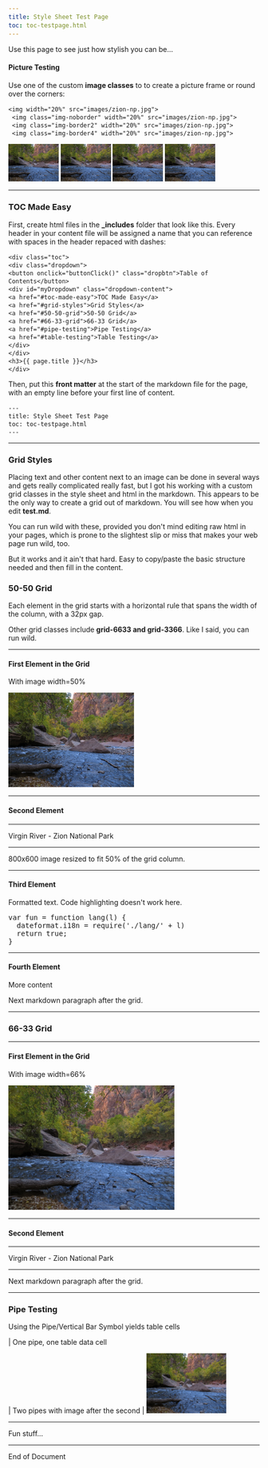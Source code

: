 ```yaml
---
title: Style Sheet Test Page
toc: toc-testpage.html
---
```


Use this page to see just how stylish you can be...

#### Picture Testing
Use one of the custom **image classes** to to create a picture frame or round over the corners:

```
<img width="20%" src="images/zion-np.jpg">
 <img class="img-noborder" width="20%" src="images/zion-np.jpg">
 <img class="img-border2" width="20%" src="images/zion-np.jpg">
 <img class="img-border4" width="20%" src="images/zion-np.jpg">
```

<img width="20%" src="images/zion-np.jpg">
 <img class="img-noborder" width="20%" src="images/zion-np.jpg">
 <img class="img-border2" width="20%" src="images/zion-np.jpg">
 <img class="img-border4" width="20%" src="images/zion-np.jpg">

---

### TOC Made Easy
First, create html files in the **_includes** folder that look like this. Every header in your content file will be assigned a name that you can reference with spaces in the header repaced with dashes:

```
<div class="toc">
<div class="dropdown">
<button onclick="buttonClick()" class="dropbtn">Table of Contents</button>
<div id="myDropdown" class="dropdown-content">
<a href="#toc-made-easy">TOC Made Easy</a>
<a href="#grid-styles">Grid Styles</a>
<a href="#50-50-grid">50-50 Grid</a>
<a href="#66-33-grid">66-33 Grid</a>
<a href="#pipe-testing">Pipe Testing</a>
<a href="#table-testing">Table Testing</a>
</div>
</div>
<h3>{{ page.title }}</h3>
</div>
```

Then, put this **front matter** at the start of the markdown file for the page, with an empty line before your first line of content.

```
---
title: Style Sheet Test Page
toc: toc-testpage.html
---

```

---

### Grid Styles
Placing text and other content next to an image can be done in several ways and gets really complicated really fast, but I got his working with a custom grid classes in the style sheet and html in the markdown. This appears to be the only way to create a grid out of markdown. You will see how when you edit **test.md**.

You can run wild with these, provided you don't mind editing raw html in your pages, which is prone to the slightest slip or miss that makes your web page run wild, too.

But it works and it ain't that hard. Easy to copy/paste the basic structure needed and then fill in the content.

### 50-50 Grid
Each element in the grid starts with a horizontal rule that spans the width of the column, with a 32px gap.

Other grid classes include **grid-6633 and grid-3366**. Like I said, you can run wild.

<div class="grid-5050">
<div class="grid-c1">
<hr>
<h4>First Element in the Grid</h4>
<p>With image width=50%</p>
<img width="50%" class="img-border2" src="images/zion-np.jpg">
</div>
<div class="grid-c2">
<hr>
<h4>Second Element</h4>
<hr>
<p>Virgin River - Zion National Park</p>
<hr>
<p>800x600 image resized to fit 50% of the grid column.</p>
</div>
<div class="grid-c1">
<hr>
<h4>Third Element</h4>
<p>Formatted text. Code highlighting doesn't work here.</p>
<pre>
var fun = function lang(l) {
  dateformat.i18n = require('./lang/' + l)
  return true;
}
</pre>
</div>
<div class="grid-c2">
<hr>
<h4>Fourth Element</h4>
<p>More content</p>
</div>
</div>

Next markdown paragraph after the grid.

---

### 66-33 Grid

<div class="grid-6633">
<div class="grid-c1">
<hr>
<h4>First Element in the Grid</h4>
<p>With image width=66%</p>
<img width="66%" class="img-noborder" src="images/zion-np.jpg">
</div>
<div class="grid-c2">
<hr>
<h4>Second Element</h4>
<hr>
<p>Virgin River - Zion National Park</p>
<hr>
</div>
</div>

Next markdown paragraph after the grid.

---

### Pipe Testing
Using the Pipe/Vertical Bar Symbol yields table cells

| One pipe, one table data cell

| Two pipes with image after the second  | <img class="img-border2" width="160" src="images/zion-np.jpg">

---

Fun stuff...

---

End of Document
